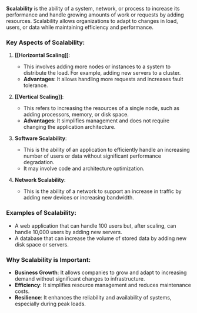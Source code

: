 **Scalability** is the ability of a system, network, or process to increase its performance and handle growing amounts of work or requests by adding resources. Scalability allows organizations to adapt to changes in load, users, or data while maintaining efficiency and performance.

### Key Aspects of Scalability:

1. **[[Horizontal Scaling]]**:
    
    - This involves adding more nodes or instances to a system to distribute the load. For example, adding new servers to a cluster.
    - **Advantages**: It allows handling more requests and increases fault tolerance.
2. **[[Vertical Scaling]]**:
    
    - This refers to increasing the resources of a single node, such as adding processors, memory, or disk space.
    - **Advantages**: It simplifies management and does not require changing the application architecture.
3. **Software Scalability**:
    
    - This is the ability of an application to efficiently handle an increasing number of users or data without significant performance degradation.
    - It may involve code and architecture optimization.
4. **Network Scalability**:
    
    - This is the ability of a network to support an increase in traffic by adding new devices or increasing bandwidth.

### Examples of Scalability:

- A web application that can handle 100 users but, after scaling, can handle 10,000 users by adding new servers.
- A database that can increase the volume of stored data by adding new disk space or servers.

### Why Scalability is Important:

- **Business Growth**: It allows companies to grow and adapt to increasing demand without significant changes to infrastructure.
- **Efficiency**: It simplifies resource management and reduces maintenance costs.
- **Resilience**: It enhances the reliability and availability of systems, especially during peak loads.